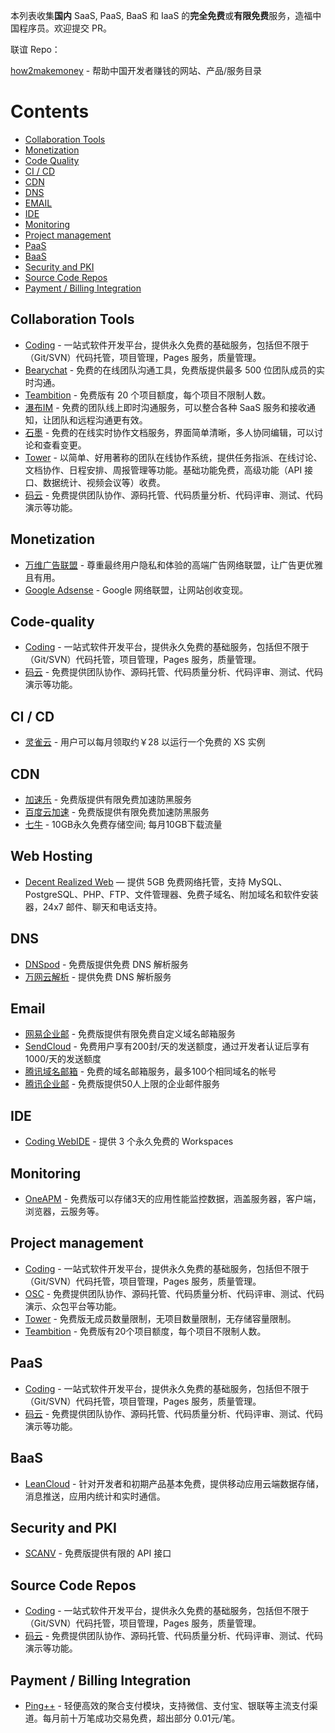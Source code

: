 本列表收集**国内** SaaS, PaaS, BaaS 和 IaaS 的**完全免费**或**有限免费**服务，造福中国程序员。欢迎提交 PR。

联谊 Repo：

[how2makemoney](https://github.com/tvvocold/how2makemoney) - 帮助中国开发者赚钱的网站、产品/服务目录

# Contents
   * [Collaboration Tools](#collaboration-tools)
   * [Monetization](#monetization)
   * [Code Quality](#code-quality)
   * [CI / CD](#ci--cd)
   * [CDN](#cdn)
   * [DNS](#dns)
   * [EMAIL](#email)
   * [IDE](#ide)
   * [Monitoring](#monitoring)
   * [Project management](#project-management)
   * [PaaS](#paas)
   * [BaaS](#baas)
   * [Security and PKI](#security-and-pki)
   * [Source Code Repos](#source-code-repos)
   * [Payment / Billing Integration](#payment--billing-integration)


## Collaboration Tools
 * [Coding](https://coding.net) - 一站式软件开发平台，提供永久免费的基础服务，包括但不限于（Git/SVN）代码托管，项目管理，Pages 服务，质量管理。
 * [Bearychat](https://bearychat.com) - 免费的在线团队沟通工具，免费版提供最多 500 位团队成员的实时沟通。
 * [Teambition](https://www.teambition.com) - 免费版有 20 个项目额度，每个项目不限制人数。
 * [瀑布IM](https://pubu.im) - 免费的团队线上即时沟通服务，可以整合各种 SaaS 服务和接收通知，让团队和远程沟通更有效。
 * [石墨](https://shimo.im) - 免费的在线实时协作文档服务，界面简单清晰，多人协同编辑，可以讨论和查看变更。
 * [Tower](http://tower.im) - 以简单、好用著称的团队在线协作系统，提供任务指派、在线讨论、文档协作、日程安排、周报管理等功能。基础功能免费，高级功能（API 接口、数据统计、视频会议等）收费。
 * [码云](http://git.oschina.net/) - 免费提供团队协作、源码托管、代码质量分析、代码评审、测试、代码演示等功能。

## Monetization
 * [万维广告联盟](https://wwads.cn) - 尊重最终用户隐私和体验的高端广告网络联盟，让广告更优雅且有用。
 * [Google Adsense](https://www.google.com/adsense/start/) - Google 网络联盟，让网站创收变现。
 
## Code-quality
 * [Coding](https://coding.net) - 一站式软件开发平台，提供永久免费的基础服务，包括但不限于（Git/SVN）代码托管，项目管理，Pages 服务，质量管理。
 * [码云](http://git.oschina.net/) - 免费提供团队协作、源码托管、代码质量分析、代码评审、测试、代码演示等功能。


## CI / CD
 * [灵雀云](http://www.alauda.cn) - 用户可以每月领取约￥28 以运行一个免费的 XS 实例
 
## CDN 
 * [加速乐](http://www.jiasule.com) - 免费版提供有限免费加速防黑服务
 * [百度云加速](http://su.baidu.com) - 免费版提供有限免费加速防黑服务
 * [七牛](http://www.qiniu.com) - 10GB永久免费存储空间; 每月10GB下载流量

## Web Hosting
 * [Decent Realized Web](https://decentrealizedweb.xyz/) — 提供 5GB 免费网络托管，支持 MySQL、PostgreSQL、PHP、FTP、文件管理器、免费子域名、附加域名和软件安装器，24x7 邮件、聊天和电话支持。
 
## DNS
 * [DNSpod](https://www.dnspod.cn/) - 免费版提供免费 DNS 解析服务
 * [万网云解析](http://wanwang.aliyun.com/domain/dns/) - 提供免费 DNS 解析服务


## Email 
 * [网易企业邮](http://ym.163.com) - 免费版提供有限免费自定义域名邮箱服务
 * [SendCloud](http://sendcloud.sohu.com) - 免费用户享有200封/天的发送额度，通过开发者认证后享有1000/天的发送额度
 * [腾讯域名邮箱](http://domain.mail.qq.com) - 免费的域名邮箱服务，最多100个相同域名的帐号
 * [腾讯企业邮](https://exmail.qq.com/) - 免费版提供50人上限的企业邮件服务 

## IDE 
 * [Coding WebIDE](https://ide.coding.net) - 提供 3 个永久免费的 Workspaces 
 
## Monitoring
 * [OneAPM](http://www.oneapm.com/) - 免费版可以存储3天的应用性能监控数据，涵盖服务器，客户端，浏览器，云服务等。
 
## Project management
 * [Coding](https://coding.net) - 一站式软件开发平台，提供永久免费的基础服务，包括但不限于（Git/SVN）代码托管，项目管理，Pages 服务，质量管理。
 * [OSC](http://team.oschina.net/) - 免费提供团队协作、源码托管、代码质量分析、代码评审、测试、代码演示、众包平台等功能。
 * [Tower](https://tower.im) - 免费版无成员数量限制，无项目数量限制，无存储容量限制。
 * [Teambition](https://www.teambition.com) - 免费版有20个项目额度，每个项目不限制人数。


## PaaS
 * [Coding](https://coding.net) - 一站式软件开发平台，提供永久免费的基础服务，包括但不限于（Git/SVN）代码托管，项目管理，Pages 服务，质量管理。
 * [码云](http://git.oschina.net/) - 免费提供团队协作、源码托管、代码质量分析、代码评审、测试、代码演示等功能。

## BaaS
 * [LeanCloud](https://leancloud.cn) -
针对开发者和初期产品基本免费，提供移动应用云端数据存储，消息推送，应用内统计和实时通信。

## Security and PKI
 * [SCANV](http://www.scanv.com/) - 免费版提供有限的 API 接口
 
## Source Code Repos 

 * [Coding](https://coding.net) - 一站式软件开发平台，提供永久免费的基础服务，包括但不限于（Git/SVN）代码托管，项目管理，Pages 服务，质量管理。
 * [码云](http://git.oschina.net/) - 免费提供团队协作、源码托管、代码质量分析、代码评审、测试、代码演示等功能。


## Payment / Billing Integration

 * [Ping++](https://pingxx.com/) - 轻便高效的聚合支付模块，支持微信、支付宝、银联等主流支付渠道。每月前十万笔成功交易免费，超出部分 0.01元/笔。



